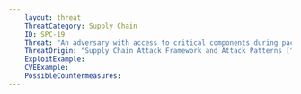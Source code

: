 ```yaml
---
    layout: threat
    ThreatCategory: Supply Chain
    ID: SPC-19
    Threat: "An adversary with access to critical components during packaging and distribution can substitute a malicious component for a legitimate component"
    ThreatOrigin: "Supply Chain Attack Framework and Attack Patterns [^142]"
    ExploitExample:
    CVEExample:
    PossibleCountermeasures:
---
```

